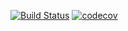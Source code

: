 [![Build Status](https://github.com/Bocmah/phpdocker-gen/workflows/main/badge.svg)](https://github.com/Bocmah/phpdocker-gen/actions)
[![codecov](https://codecov.io/gh/Bocmah/phpdocker-gen/branch/master/graph/badge.svg)](https://codecov.io/gh/Bocmah/phpdocker-gen)